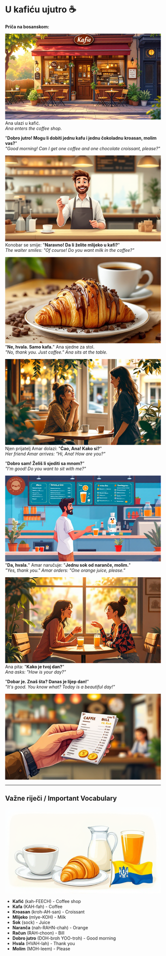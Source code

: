 # U kafiću ujutro ☕  
**Priča na bosanskom:**  

![IMG1](images/Img_f5eda0.png)        
Ana ulazi u kafić.  
*Ana enters the coffee shop.*  

"**Dobro jutro! Mogu li dobiti jednu kafu i jednu čokoladnu kroasan, molim vas?**"  
*"Good morning! Can I get one coffee and one chocolate croissant, please?"*  

![IMG2](images/Img_0aba37.png)        
Konobar se smije: "**Naravno! Da li želite mlijeko u kafi?**"  
*The waiter smiles: "Of course! Do you want milk in the coffee?"*  

![IMG3](images/Img_2c8035.png)        
"**Ne, hvala. Samo kafa.**" Ana sjedne za stol.  
*"No, thank you. Just coffee." Ana sits at the table.*  

![IMG4](images/Img_33ac13.png)        
Njen prijatelj Amar dolazi: "**Ćao, Ana! Kako si?**"  
*Her friend Amar arrives: "Hi, Ana! How are you?"*  

"**Dobro sam! Želiš li sjediti sa mnom?**"  
*"I'm good! Do you want to sit with me?"*  

![IMG5](images/Img_7cdcb1.png)        
"**Da, hvala.**" Amar naručuje: "**Jednu sok od naranče, molim.**"  
*"Yes, thank you." Amar orders: "One orange juice, please."*  

![IMG6](images/Img_e0c6c0.png)        
Ana pita: "**Kako je tvoj dan?**"  
*Ana asks: "How is your day?"*  

"**Dobar je. Znaš šta? Danas je lijep dan!**"  
*"It's good. You know what? Today is a beautiful day!"*  

![IMG7](images/Img_8183e3.png)        

---

## Važne riječi / Important Vocabulary  
![IMG8](images/Img_1893e6.png)        
- **Kafić** (kah-FEECH) - Coffee shop  
- **Kafa** (KAH-fah) - Coffee  
- **Kroasan** (kroh-AH-san) - Croissant  
- **Mlijeko** (mlye-KOH) - Milk  
- **Sok** (sock) - Juice  
- **Naranča** (nah-RAHN-chah) - Orange  
- **Račun** (RAH-choon) - Bill  
- **Dobro jutro** (DOH-broh YOO-troh) - Good morning  
- **Hvala** (HVAH-lah) - Thank you  
- **Molim** (MOH-leem) - Please  